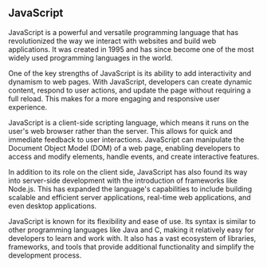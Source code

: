 ## JavaScript
JavaScript is a powerful and versatile programming language that has revolutionized the way we interact with websites and build web applications. It was created in 1995 and has since become one of the most widely used programming languages in the world.

One of the key strengths of JavaScript is its ability to add interactivity and dynamism to web pages. With JavaScript, developers can create dynamic content, respond to user actions, and update the page without requiring a full reload. This makes for a more engaging and responsive user experience.

JavaScript is a client-side scripting language, which means it runs on the user's web browser rather than the server. This allows for quick and immediate feedback to user interactions. JavaScript can manipulate the Document Object Model (DOM) of a web page, enabling developers to access and modify elements, handle events, and create interactive features.

In addition to its role on the client side, JavaScript has also found its way into server-side development with the introduction of frameworks like Node.js. This has expanded the language's capabilities to include building scalable and efficient server applications, real-time web applications, and even desktop applications.

JavaScript is known for its flexibility and ease of use. Its syntax is similar to other programming languages like Java and C, making it relatively easy for developers to learn and work with. It also has a vast ecosystem of libraries, frameworks, and tools that provide additional functionality and simplify the development process.
